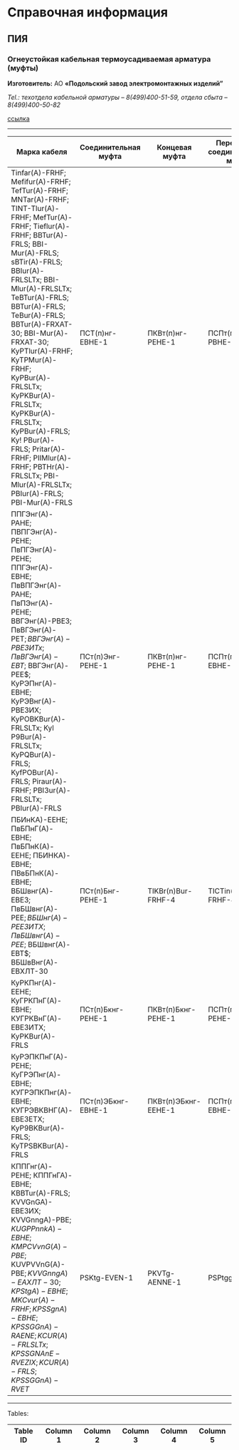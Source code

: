 # Справочная информация

## ПИЯ  
### Огнеустойкая кабельная термоусадиваемая арматура (муфты)

**Изготовитель:** АО **«Подольский завод электромонтажных изделий”**

*Tel.: техотдела кабельной арматуры – 8(499)400-51-59, отдела сбыта – 8(499)400-50-82*

[ссылка](http://pzemi.ru)

---

| Марка кабеля | Соединительная муфта         | Концевая муфта        | Переходная соединительная муфта | Переходная концевая муфта |
|---------------|------------------------------|-----------------------|-----------------------------------|----------------------------|
| Tinfar(A)-FRHF; Mefifur(A)-FRHF; TefTur(A)-FRHF; MNTar(A)-FRHF; TINT-Tlur(A)-FRHF; MefTur(A)-FRHF; Tieflur(A)-FRHF; BBTur(A)-FRLS; BBI-Mur(A)-FRLS; sBTir(A)-FRLS; BBIur(A)-FRLSLTx; BBI-Mlur(A)-FRLSLTx; TeBTur(A)-FRLS; BBTur(A)-FRLS; TeBur(A)-FRLS; BBTur(A)-FRXAT-30; BBI-Mur(A)-FRXAT-30; KyPTlur(A)-FRHF; KyTPMur(A)-FRHF; KyPBur(A)-FRLSLTx; KyPKBur(A)-FRLSLTx; KyPKBur(A)-FRLSLTx; KyPBur(A)-FRLS; Ky! PBur(A)-FRLS; Pritar(A)-FRHF; PIIMlur(A)-FRHF; PBTHr(A)-FRLSLTx; PBI-Mlur(A)-FRLSLTx; PBIur(A)-FRLS; PBI-Mur(A)-FRLS | ПСТ(п)нг-ЕВНЕ-1 | ПКВт(п)нг-РЕНЕ-1 | ПСПт(п)нг-РВНЕ-1 | TIKBMr(n)Hr-FRHF-1 |
| ППГЭнг(А)-РАНЕ; ПВПГЭнг(А)-РЕНЕ; ПвПГЭнг(А)-РЕНЕ; ППГЭнг(А)-ЕВНЕ; ПвВПГЭнг(А)-РАНЕ; ПвПЭнг(А)-РЕНЕ; ВВГЭнг(А)-РВЕЗ; ПвВГЭнг(А)-РЕТ$; ВВГЭнг(А)-РВЕЗИТх; ПвВГЭнг(А)-ЕВТ$; ВВГЭнг(А)-РЕЕ$; КуРЭПнг(А)-ЕВНЕ; КуРЭВнг(А)-РВЕЗИХ; KyPOBKBur(A)-FRLSLTx; Kyl P9Bur(A)-FRLSLTx; KyPQBur(A)-FRLS; KyfPOBur(A)-FRLS; Piraur(A)-FRHF; PBI3ur(A)-FRLSLTx; PBIur(A)-FRLS | ПСт(п)Энг-РЕНЕ-1 | ПКВт(п)нг-РЕНЕ-1 | ПСПт(п)Энг-ЕВНЕ-1 | ПКВПт()Энг-ЕВНЕ-1 |
| ПБИнКА)-ЕЕНЕ; ПвБПнГ(А)-ЕВНЕ; ПвБПнК(А)-ЕЕНЕ; ПБИНКА)-ЕВНЕ; ПВвБПнК(А)-ЕВНЕ; ВБШвнг(А)-ЕВЕЗ; ПвБШвнг(А)-РЕЕ$; ВБШнг(А)-РЕЕЗИТХ; ПвБШвнг(А)-РЕЕ$; ВБШвнг(А)-ЕВТ$; ВБШвВнг(А)-ЕВХЛТ-30 | ПСт(п)Бнг-РЕНЕ-1 | TIKBr(n)Bur-FRHF-4 | TICTin(n)Bur-FRHF-4 | TIKB1(n)Bur-FRHF-1 |
| КуРКПнг(А)-ЕЕНЕ; КуГРКПнГ(А)-ЕВНЕ; КУГРКВнГ(А)-ЕВЕЗИТХ; KyPKBur(A)-FRLS | ПСт(п)Бкнг-РЕНЕ-1 | ПКВт(п)Бкнг-РЕНЕ-1 | ПСПт(п)Бкнг-РЕНЕ-1 | ПКВт(п)Бкнг-РЕНЕ-1 |
| КуРЭПКПнГ(А)-РЕНЕ; КуГРЭПнг(А)-ЕВНЕ; КУГРЭПКПнг(А)-ЕВНЕ; КУГРЭВКВНГ(А)-ЕВЕЗЕТХ; KyP9BKBur(A)-FRLS; KyTPSBKBur(A)-FRLS | ПСт(п)ЭБкнг-ЕВНЕ-1 | ПКВт(п)ЭБкнг-ЕЕНЕ-1 | ПСПт(п)ЭБкнг-ЕВНЕ-1 | ПКВт(п)ЭБкнг-ЕЕНЕ-1 |
| КППГнг(А)-РЕНЕ; КППГнГА)-ЕВНЕ; KBBTur(A)-FRLS; KVVGnGA)-ЕВЕЗИХ; KVVGnngA)-РВЕ$; KUGPPnnkA)-ЕВНЕ; KMPCVvnG(A)-РВЕ$; KUVPVVnG(A)-РВЕ$; KVVGnngA)-ЕАХЛТ-30; KPStgA)-ЕВНЕ; MKCvur(A)-FRHF; KPSSgnA)-ЕВНЕ; KPSSGGnA)-RAENE; KCUR(A)-FRLSLTx; KPSSGNAnE-RVEZIX; KCUR(A)-FRLS; KPSSGGnA)-RVET$ | PSKtg-EVEN-1 | PKVTg-AENNE-1 | PSPtgg-EVEN-1 | TKIGMrg-HRE-1 |

---
Tables:

| Table ID | Column 1          | Column 2           | Column 3            | Column 4             | Column 5              |
|----------|--------------------|---------------------|----------------------|------------------------|-------------------------|